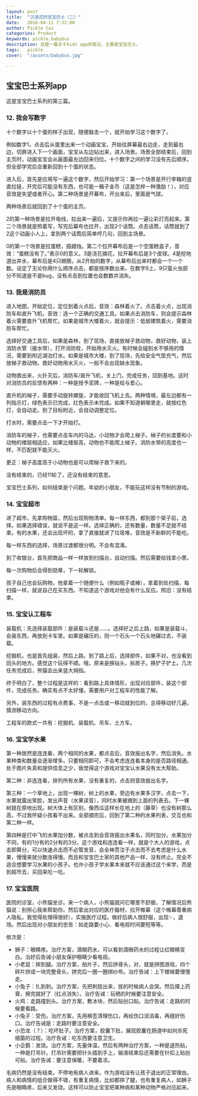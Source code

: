 ```yaml
---
layout: post  
title:  "沉浸式的宝宝巴士（二）"  
date:   2016-04-11 7:32:00  
author: Pickle Cai  
categories: Product  
keywords: pickle,babybus  
description: 这是一篇关于kids app的笔记，主要是宝宝巴士。  
tags:	pickle   
cover:  "/assets/babybus.jpg"  

---  
```


## 宝宝巴士系列app  

这是宝宝巴士系列的第三篇。

### 12. 我会写数字  

十个数字以十个蛋的样子出现，随便敲击一个，就开始学习这个数字了。  

例如数字1，点击后从蛋里出来一个动画宝宝，开始往屏幕最右边走，走到最右边，切屏进入下一个画面，宝宝从左边钻出来，进入场景。场景全部结束后，回到主页时，动画宝宝会从画面最左边回来归位。十个数字之间的学习没有先后顺序。但全部学完后会重新回到十个蛋的状态。

进入后，首先是应用写一遍这个数字，然后开始学习：第一个场景是开行李箱的竖直拉链，开完后可能没有东西，也可能一箱子金币（这是怎样一种激励！），对应音效是失望或者开心。第二种场景是开幕布，开出来后，里面是气球。  

两种场景后就回到了十个蛋的主页。  

2的第一种场景是拉开电线，拉出来一遍后，又提示你再拉一遍让彩灯亮起来。第二个场景就是照着写，写完后幕布也拉开，出现2个话筒。点击话筒，话筒就到了2这个动画小人上，拿到两个话筒后简单哼几句，回到主场景。  

0的第一个场景是拉蛋糕，插蜡烛。第二个拉开幕布后是一个空蛋糕盒子，音效：“蛋糕没有了。”表示0的意义。3是浇花摘花，拉开幕布后是3个皮球。4是挖地道出井水，幕布后是4只翅膀。从2开始的数字，从幕布后出来时都会一个一个数。设定了无论你用什么顺序点击，都是按序数出来。在数字9上，9只萤火虫部分不知道是不是bug，没有点击到位置也会数数并消失。  

### 13. 我是消防员  

进入地图，开始定位，定位到着火点后，音效：森林着火了。点击着火点，出现消防车和直升飞机，音效：选一个正确的交通工具。如果点击消防车，则会提示森林着火需要直升飞机帮忙。如果是城市大楼着火，就会提示：低层建筑着火，需要消防车帮忙。  

选择好交通工具后，如果是森林，到了现场，直接放梯子救动物，救好动物，装上消防水管（接水带），打开消防栓，开始用水灭火。有时候会碰到水不够用的情况，需要到附近湖泊打水。如果是城市大楼，到了现场，先给安全气垫充气，然后放梯子救动物。救好动物用水灭火，一般不会出现缺水现象。  

动物救出来，火扑灭后，消防车/直升飞机，关上门，完成任务，回到基地。这时对消防员的反馈有两种：一种是授予奖牌，一种是给与爱心。  

直升机的梯子，需要手动旋转螺旋，才能收回飞机上去。两种情境，最左边都有一列指示灯，绿色表示已完成，红色表示未完成。如果不知道朝哪里走，就按红色灯，会自动走。到了目标附近，会自动调整定位。  

打水时，需要点击一下才开始打。  

消防车的梯子，也需要点击车内的马达，小动物才会爬上梯子。梯子的长度要和小动物的楼层相适应，如果比楼层高，动物也不能爬上梯子。消防水带的高度也一样，不匹配就不能灭火。  

更正：梯子高度高于小动物也是可以爬梯子救下来的。  

没有结束的，已经11轮了，还没有结束的意思。  

宝宝巴士系列，如何结束是个问题。年幼的小朋友，不能玩这样没有节制的游戏。  

### 14. 宝宝超市  

进了超市，先拿购物篮，然后出现购物清单。每一样东西，都到那个架子前，选择。如果选择错误，就说不是这一样。选择正确的，还有数量，数量不足就不结束。有的水果，还会出现坏的，拿了直接就进了垃圾堆，音效是不新鲜的不能吃。  

每一样东西的选择，场景过渡都很分明。不会有混淆。  

到了收银台，首先把商品一样一样放到扫描台，自动扫描。然后需要给钱拿小票。  

每一次购物后会得到勋章，下一轮解锁。  

孩子自己也会玩购物，他拿着一个随便什么（例如瓶子或棒），拿着到处扫描，每扫描一样，就说自己在买东西。不知道这个游戏对他会有什么反应。照旧：没有结束。  

### 15. 宝宝认工程车  

装载机：先选择装载部件：是装载斗还是……。选择好之后上路，如果是装载斗，会装东西，再放到卡车里。如果是碾压的，则一个石头一个石头地碾过去，不装载。  

挖掘机，也是首先组装，然后上路。到了路上后，选择部件，如果不对，也没看到回头的地方。感觉这个玩得不顺。哦，原来是换钻头，拆房子。换铲子铲土。几次任务完成后，熊猫会出来竖大拇指。  

终于明白了，整个过程是这样的：看到路上具体情形，出现对应部件，装这个部件，完成任务。确实有点不太好懂，需要用户对工程车的性能了解。    

另外，装东西的过程有点费事，不是一点击或一移动就到位的，总得移动好几遍，猜测移动方向。

工程车的款式一共有：挖掘机、装载机、吊车、土方车。  

### 16. 宝宝学水果  

第一种居然是连连看，两个相同的水果，都点击后，音效报出名字，然后消失。水果种类和数量会逐渐增多。只要相同即可，不会考虑连连看本身的是否路径相通。处于图片失真和提供信息之少，我觉得这个游戏对宝宝认水果没有太大帮助。  

第二种：非连连看，排列所有水果，没有重复的，点击则音效报出名字。

第三种：一个草地上，出现一棵树，树上的水果，旁边有水果多汉字，点击一下，水果就露出笑脸，发出声音（水果读音），同时水果被摘到上面的列表去。下一棵树就在原地出现。树大体上有区别，像西瓜这样长在地上的（藤草）也没有树那么高，不过我怀疑小孩看不出来。全部摘完后，回到了第二种的水果列表，交互也和第二种一样。

第四种是打中飞的水果加分数，被点击到会音效报出水果名，同时加分。水果加分不同，有的1分有的2分有的3分。这个游戏和连连看一样，就是个大人的游戏，点击即算分，可以快速点击而不必管发音，会全神贯注于点击而不去考虑是什么水果，慢慢来就分数涨得慢。而且和宝宝巴士家的其他产品一样，没有终止。完全不适合想要学习水果的小孩子。也许小孩子学水果本来就不应该通过这个来学，而是到超市去，买回来吃一吃。

### 17. 宝宝医院

医院的诊室，小熊猫坐诊。来一个病人，小熊猫就问它哪里不舒服，了解情况后熊猫说：别担心我来帮助你。然后拿出对应的医疗器材，拉开帷幕（这个帷幕尊重病人隐私，我觉得处理得很好），实施医疗过程。做好后病人很舒服，出现✨，退场。然后出现对小朋友的忠告：如走路要小心、看电视时间要短等等。  

依次是：  

- 狮子：眼睛疼。治疗方案，滴眼药水，可以看到滴眼药水的过程让红眼睛变白。治好后告诫小朋友保护眼睛少看电视。 
- 小老鼠：摔到腿。治疗方案，拍片子，然后拼骨头，对，就是拼图游戏，四个碎片拼成一块完整骨头，拼完后一圈一圈绑纱布。治疗告诫：上下楼梯要慢慢走。
- 小兔子：扎到刺。治疗方案，先把刺拔出来，拔的时候病人会哭。然后搽上药膏，擦完就好了（红点消失）。治疗告诫：玩晒的时候要注意安全。 
- 火鸡：走路撞到头。治疗方案，敷冰块，然后贴创口贴。治疗告诫：走路的时候要看路。
- 小兔子：受伤。治疗方案，先用棉签清理伤口，再给伤口消消毒，再缝好伤口。治疗告诫是：走路时要注意安全。
- 小恐龙（？）：吃坏肚子。治疗方案，胶囊下肚，展现胶囊在肠道中如何杀死细菌的过程。治疗告诫：吃东西要注意卫生。
- 小企鹅：发烧。治疗方案，先量体温，然后有两种治疗方案，一种是退热贴，一种是打吊针。打吊针需要把针头插到手上，输液结束后还需要在针扣上贴创可贴。治疗告诫：要注意保暖，不要着凉。


毛病仍然是没有结束。不停地有病人进来。作为游戏没有让孩子退出的正常理由。病人和病情的组合做得不错，有重复病情，比如都摔了腿，也有重复病人，如狮子先是眼睛疼，后来又发烧。这样可以防止宝宝把某种病和某种动物严格对应起来。

